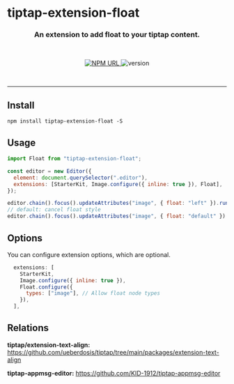 # tiptap-extension-float

<h3 align="center">
    An extension to add float to your tiptap content.
</h3>

<br/>

<p align="center">
  <a href="https://www.npmjs.com/package/tiptap-extension-float">
    <img
     alt="NPM URL"
     src="https://img.shields.io/badge/npm-tiptapExtensionFloat?logo=npm">
  </a>
  <img
     alt="version"
     src="https://img.shields.io/badge/version-1.0.0-blue">
</p>

<br>

---

## Install

```shell
npm install tiptap-extension-float -S
```

## Usage

```js
import Float from "tiptap-extension-float";

const editor = new Editor({
  element: document.querySelector(".editor"),
  extensions: [StarterKit, Image.configure({ inline: true }), Float],
});

editor.chain().focus().updateAttributes("image", { float: "left" }).run();
// default: cancel float style
editor.chain().focus().updateAttributes("image", { float: "default" }).run();
```

## Options

You can configure extension options, which are optional.

```js
  extensions: [
    StarterKit,
    Image.configure({ inline: true }),
    Float.configure({
      types: ["image"], // Allow float node types
    }),
  ],
```

## Relations

**tiptap/extension-text-align:** https://github.com/ueberdosis/tiptap/tree/main/packages/extension-text-align

**tiptap-appmsg-editor:** https://github.com/KID-1912/tiptap-appmsg-editor

